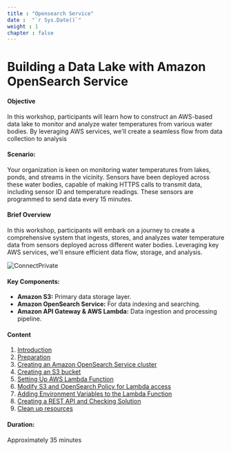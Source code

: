 ```yaml
---
title : "Opensearch Service"
date :  "`r Sys.Date()`" 
weight : 1 
chapter : false
---
```

# Building a Data Lake with Amazon OpenSearch Service

#### Objective
In this workshop, participants will learn how to construct an AWS-based data lake to monitor and analyze water temperatures from various water bodies. By leveraging AWS services, we'll create a seamless flow from data collection to analysis

#### Scenario:
Your organization is keen on monitoring water temperatures from lakes, ponds, and streams in the vicinity. Sensors have been deployed across these water bodies, capable of making HTTPS calls to transmit data, including sensor ID and temperature readings. These sensors are programmed to send data every 15 minutes.

#### Brief Overview
In this workshop, participants will embark on a journey to create a comprehensive system that ingests, stores, and analyzes water temperature data from sensors deployed across different water bodies. Leveraging key AWS services, we'll ensure efficient data flow, storage, and analysis.

![ConnectPrivate](/images/Architecture.png) 

#### Key Components:
- **Amazon S3:** Primary data storage layer.
- **Amazon OpenSearch Service:** For data indexing and searching.
- **Amazon API Gateway & AWS Lambda:** Data ingestion and processing pipeline.

#### Content
 1. [Introduction ](1-introduce/)
 2. [Preparation](2-prerequiste/)
 3. [Creating an Amazon OpenSearch Service cluster](3-amazon-opensearch-service)
 4. [Creating an S3 bucket](4-s3-bucket/)
 5. [Setting Up AWS Lambda Function](5-lambda/)
 6. [Modify S3 and OpenSearch Policy for Lambda access](6-modify-s3-and-aoi-policy/)
 7. [Adding Environment Variables to the Lambda Function](7-vdding-var-lambda/)
 8. [Creating a REST API and Checking Solution](8-create-api-gateway-and-checking)
 9. [Clean up resources](9-clean-up)

#### Duration:
Approximately 35 minutes
